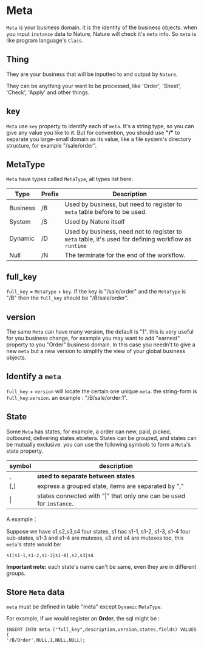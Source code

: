# Meta

`Meta` is your business domain. it is the identity of the business objects. when you input `instance` data to Nature, Nature will check it's `meta` info. So `meta` is like program language's `Class`.

## Thing

They are your business that will be inputted to and output by `Nature`.

They can be anything your want to be processed, like 'Order', 'Sheet', 'Check', 'Apply' and other things.

## key

`Meta` use `key` property to identify each of `meta`. It's a string type, so you can give any value you like to it. But for convention, you should use **"/"** to separate you large-small domain as its value, like a file system's directory structure, for example "/sale/order".

## MetaType

`Meta` have types called `MetaType`, all types list here:

| Type     | Prefix | Description                                                  |
| -------- | ------ | ------------------------------------------------------------ |
| Business | /B     | Used by business, but need to register to `meta` table before to be used. |
| System   | /S     | Used by Nature itself                                        |
| Dynamic  | /D     | Used by business, need not to register to `meta` table, it's used for defining workflow as `runtime` |
| Null     | /N     | The terminate for the end of the workflow.                   |

## full_key

`full_key` = `MetaType` + `key`. If the key is "/sale/order" and the `MetaType` is "/B" then the `full_key` should be "/B/sale/order".

## version

The same `Meta` can have many version, the default is "1". this is very useful for you business change, for example you may want to add "earnest" property to you "Order" business domain. In this case you needn't to give a new `meta` but a new version to simplify the view of your global business objects.

## Identify a `meta`

`full_key` + `version` will locate the certain one unique `meta`. the string-form is `full_key`:`version`. an example : "/B/sale/order:1".

## State

Some `Meta` has states, for example, a order can new, paid, picked, outbound, delivering states etcetera.  States can be grouped,  and states can be mutually exclusive. you can use the following symbols to form a `Meta`'s state property.

| symbol | description                                                  |
| ------ | ------------------------------------------------------------ |
| ,      | **used to separate between states**                          |
| [,]    | express a grouped state, items are separated by ","          |
| \|     | states connected with "\|" that only one can be used for `instance`. |

A example：

Suppose we have s1,s2,s3,s4 four states, s1 has s1-1, s1-2, s1-3, s1-4 four sub-states, s1-3 and s1-4 are mutexes, s3 and s4 are mutexes too, this `meta`'s  state would be:

```
s1[s1-1,s1-2,s1-3|s1-4],s2,s3|s4
```

**Important note:** each state's name can't be same, even they are in different groups.

## Store `Meta` data

`meta` must be defined in table "meta" except `Dynamic` `MetaType`.

For example, if we would register an __Order__, the sql  might be :

```sqlite
INSERT INTO meta ("full_key",description,version,states,fields) VALUES (
'/B/Order',NULL,1,NULL,NULL);
```

